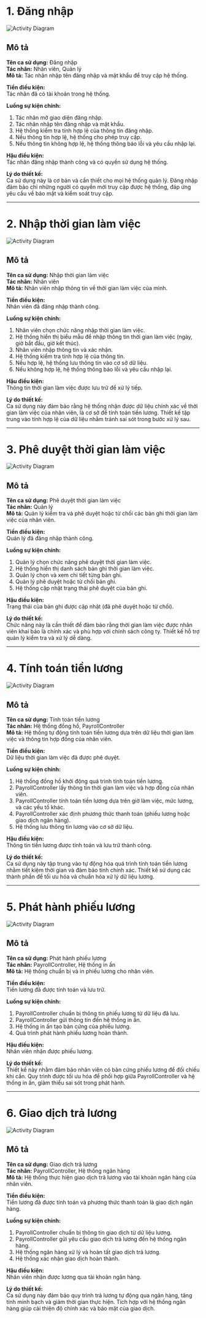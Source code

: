 # 1. Đăng nhập

![Activity Diagram](https://www.planttext.com/api/plantuml/png/UhzxlqDnIM9HIMbk3bTYSab-aOAIN_gn3GztpyrKI3cyCozTII6nM26qEBM8goWrkIGnBpqdLK4f8B6oA3ydHo6uihWaDLT9ePfB0GX0gXHqTUqKD7mVxfwla9wPcA-GalbmTtkUmf69HvhpqXNoCXxkMbkWYQRQ3oogK99nU0jGJKacLkK4LK7CYZYyC1cevk7kZSb8Ig56u924w0mfAgrKI0RR0LJH3bOtCIzTqqh1x-6k_QKWmSK52Zb0AM8CWmWa7LwO3z8oFHDkJ3P41icqMYw7rBmKK0G00000__y30000)

## Mô tả

**Tên ca sử dụng:** Đăng nhập  
**Tác nhân:** Nhân viên, Quản lý  
**Mô tả:** Tác nhân nhập tên đăng nhập và mật khẩu để truy cập hệ thống.  

**Tiền điều kiện:**  
Tác nhân đã có tài khoản trong hệ thống.  

**Luồng sự kiện chính:**
1. Tác nhân mở giao diện đăng nhập.
2. Tác nhân nhập tên đăng nhập và mật khẩu.
3. Hệ thống kiểm tra tính hợp lệ của thông tin đăng nhập.
4. Nếu thông tin hợp lệ, hệ thống cho phép truy cập.
5. Nếu thông tin không hợp lệ, hệ thống thông báo lỗi và yêu cầu nhập lại.

**Hậu điều kiện:**  
Tác nhân đăng nhập thành công và có quyền sử dụng hệ thống.  

**Lý do thiết kế:**  
Ca sử dụng này là cơ bản và cần thiết cho mọi hệ thống quản lý. Đăng nhập đảm bảo chỉ những người có quyền mới truy cập được hệ thống, đáp ứng yêu cầu về bảo mật và kiểm soát truy cập.

---

# 2. Nhập thời gian làm việc

![Activity Diagram](https://www.planttext.com/api/plantuml/png/UhzxlqDnIM9HIMbk3bTYSab-aOAINyRXHNaAPPc7L-KfAIGMAxZc5kJaLwQcSXMb9fSavgNdf2ee1IHM5kNdv2W4LnQNfEOgALHpAG01JAM2hgwTWePpniFTlNaAUHaFTwqjK2W1ykPcAgHd9kOfv1nUa0kquE7kzcHDB1hzO3eERybBLoZ9pCElcGJr4FCZ3YzCXZWBwCt32nJI7-vUcmar2xiSH9ytq93cN8MIeaGakw3wiCj1zFaSsr0Ab7cuUpsod9M2tyDT-qiLW4vTNA2G0tGVOPD28099XnVcWtHCpuIRaWsHGJAibiiXDIy55Ay00000__y300000)

## Mô tả

**Tên ca sử dụng:** Nhập thời gian làm việc  
**Tác nhân:** Nhân viên  
**Mô tả:** Nhân viên nhập thông tin về thời gian làm việc của mình.  

**Tiền điều kiện:**  
Nhân viên đã đăng nhập thành công.  

**Luồng sự kiện chính:**
1. Nhân viên chọn chức năng nhập thời gian làm việc.
2. Hệ thống hiển thị biểu mẫu để nhập thông tin thời gian làm việc (ngày, giờ bắt đầu, giờ kết thúc).
3. Nhân viên nhập thông tin và xác nhận.
4. Hệ thống kiểm tra tính hợp lệ của thông tin.
5. Nếu hợp lệ, hệ thống lưu thông tin vào cơ sở dữ liệu.
6. Nếu không hợp lệ, hệ thống thông báo lỗi và yêu cầu nhập lại.

**Hậu điều kiện:**  
Thông tin thời gian làm việc được lưu trữ để xử lý tiếp.  

**Lý do thiết kế:**  
Ca sử dụng này đảm bảo rằng hệ thống nhận được dữ liệu chính xác về thời gian làm việc của nhân viên, là cơ sở để tính toán tiền lương. Thiết kế tập trung vào tính hợp lệ của dữ liệu nhằm tránh sai sót trong bước xử lý sau.

---

# 3. Phê duyệt thời gian làm việc

![Activity Diagram](https://www.planttext.com/api/plantuml/png/b94_JiCm6CNtdE8f4nrw0OQg4ZEe28Qknh5i2yUD70SfGinC31m0YQWRY8qf5khWa_W4N86lj9JoNtYnzFpUx_cpdyDYN7lcV5EQZ74_SyWFczJFBKnyoi5gx3FBf72P4zmpAur0Fc6jcnc3exRseinnde7MseZXS8ITFPN2bKMbuXsAfatXqiEJTgCXDLlIRqkSQTBvu6jwAaeKp2hKiUCA9wyNaaglh3yVlwUvql0wzGkgJU7UocyXlxbMhCdM08DT792t0Sqnhs18-m_gc6IofN2jDwHJ5H_9-XdueNNzeAb_g60LRTJWKjzHpglOlSspZVyxSf6DXIsMl_u2003__mC0)

## Mô tả

**Tên ca sử dụng:** Phê duyệt thời gian làm việc  
**Tác nhân:** Quản lý  
**Mô tả:** Quản lý kiểm tra và phê duyệt hoặc từ chối các bản ghi thời gian làm việc của nhân viên.  

**Tiền điều kiện:**  
Quản lý đã đăng nhập thành công.  

**Luồng sự kiện chính:**
1. Quản lý chọn chức năng phê duyệt thời gian làm việc.
2. Hệ thống hiển thị danh sách bản ghi thời gian làm việc.
3. Quản lý chọn và xem chi tiết từng bản ghi.
4. Quản lý phê duyệt hoặc từ chối bản ghi.
5. Hệ thống cập nhật trạng thái phê duyệt của bản ghi.

**Hậu điều kiện:**  
Trạng thái của bản ghi được cập nhật (đã phê duyệt hoặc từ chối).  

**Lý do thiết kế:**  
Chức năng này là cần thiết để đảm bảo rằng thời gian làm việc được nhân viên khai báo là chính xác và phù hợp với chính sách công ty. Thiết kế hỗ trợ quản lý kiểm tra và xử lý dễ dàng.

---

# 4. Tính toán tiền lương

![Activity Diagram](https://www.planttext.com/api/plantuml/png/UhzxlqDnIM9HIMbk3bTYSab-aOAInyFTxGeb6GztJynBLpWoyU7koK0Qo9sif91OhE2Sav-S7LnPN9AQ2zCGa5XPb9-Je-2SdrS2OgGMWLL2XH6YN4MfoIM9UUavgGWz49EK5Agv5800oN05NLqx1GrleBtpCy6kc0bqHSdXjNaP2YNvXnVcAPHaFjpTcAUGSsp3iOLvwPfW_IIe1vkFwKIGAHYY4BVuFDorj18OC8UtW4pEp0E7qTnCXVJCHA2nXnVaAfG1hMXFrYJ94A0PYmjWmGpr1T4sGSmC8HGgU1H0J8Wul30Px8PkeBg238WSsDQLoK0g4QORQXxHog5-FhQX5DatSCVLSZcavgM0aXu0003__mC0)

## Mô tả

**Tên ca sử dụng:** Tính toán tiền lương  
**Tác nhân:** Hệ thống đồng hồ, PayrollController  
**Mô tả:** Hệ thống tự động tính toán tiền lương dựa trên dữ liệu thời gian làm việc và thông tin hợp đồng của nhân viên.  

**Tiền điều kiện:**  
Dữ liệu thời gian làm việc đã được phê duyệt.  

**Luồng sự kiện chính:**
1. Hệ thống đồng hồ khởi động quá trình tính toán tiền lương.
2. PayrollController lấy thông tin thời gian làm việc và hợp đồng của nhân viên.
3. PayrollController tính toán tiền lương dựa trên giờ làm việc, mức lương, và các yếu tố khác.
4. PayrollController xác định phương thức thanh toán (phiếu lương hoặc giao dịch ngân hàng).
5. Hệ thống lưu thông tin lương vào cơ sở dữ liệu.

**Hậu điều kiện:**  
Thông tin tiền lương được tính toán và lưu trữ thành công.  

**Lý do thiết kế:**  
Ca sử dụng này tập trung vào tự động hóa quá trình tính toán tiền lương nhằm tiết kiệm thời gian và đảm bảo tính chính xác. Thiết kế sử dụng các thành phần để tối ưu hóa và chuẩn hóa xử lý dữ liệu lương.

---

# 5. Phát hành phiếu lương

![Activity Diagram](https://www.planttext.com/api/plantuml/png/UhzxlqDnIM9HIMbk3bTYSab-aO9IG69bKNvEZe9pVbu9Y95QfAIGMAm05KQ8mjHxFDpThb2IyN3tnBnqXSmyXOUxbkP1T1HbvfK4LnQNfEPo5QKcboJcfUUa8io7o2WfL7Cf0066yGgwkdOA6iuPfGzthSnJI7guknjeoU4jG3jAW9OKP6G-tBM_L27ds8PZ2_FIDS5c4AqQR3Qoyy0kGF0XTdlYiWQB14I7H_xX1NaWYnVaPG2L75vOeW1ZevbJo-MGcfS22dK00000__y30000)

## Mô tả

**Tên ca sử dụng:** Phát hành phiếu lương  
**Tác nhân:** PayrollController, Hệ thống in ấn  
**Mô tả:** Hệ thống chuẩn bị và in phiếu lương cho nhân viên.  

**Tiền điều kiện:**  
Tiền lương đã được tính toán và lưu trữ.  

**Luồng sự kiện chính:**
1. PayrollController chuẩn bị thông tin phiếu lương từ dữ liệu đã lưu.  
2. PayrollController gửi thông tin đến hệ thống in ấn.  
3. Hệ thống in ấn tạo bản cứng của phiếu lương.  
4. Quá trình phát hành phiếu lương hoàn thành.  

**Hậu điều kiện:**  
Nhân viên nhận được phiếu lương.  

**Lý do thiết kế:**  
Thiết kế này nhằm đảm bảo nhân viên có bản cứng phiếu lương để đối chiếu khi cần. Quy trình được tối ưu hóa để phối hợp giữa PayrollController và hệ thống in ấn, giảm thiểu sai sót trong phát hành.

---

# 6. Giao dịch trả lương

![Activity Diagram](https://www.planttext.com/api/plantuml/png/UhzxlqDnIM9HIMbk3bTYSab-aO9IG69bKNvEZe9pVbu9Y95QfAIGMAm05KQ8mjHxFDpThb2IyN3tnBnqXRpqmulo538EByXB1-joIipB3guiBadDvIfAJIv9p4lFIKLO0P5HKgZcKW0231iKT7Nj53ISCqeVxbgPfv3qS7Stq9x3Mu3Mb6JcAQHd9kOhf005apCqmVg9KWas4ybL88q8BiJ6Y8Uxroha7DwBh56XfEZXhiKAESSs75kObmwra0Y541Czye4X0dBIWZmCasgv75BpKa0H00000F__0m00)

## Mô tả

**Tên ca sử dụng:** Giao dịch trả lương  
**Tác nhân:** PayrollController, Hệ thống ngân hàng  
**Mô tả:** Hệ thống thực hiện giao dịch trả lương vào tài khoản ngân hàng của nhân viên.  

**Tiền điều kiện:**  
Tiền lương đã được tính toán và phương thức thanh toán là giao dịch ngân hàng.  

**Luồng sự kiện chính:**
1. PayrollController chuẩn bị thông tin giao dịch từ dữ liệu lương.  
2. PayrollController gửi yêu cầu giao dịch trả lương đến hệ thống ngân hàng.  
3. Hệ thống ngân hàng xử lý và hoàn tất giao dịch trả lương.  
4. Hệ thống xác nhận giao dịch hoàn thành.  

**Hậu điều kiện:**  
Nhân viên nhận được lương qua tài khoản ngân hàng.  

**Lý do thiết kế:**  
Ca sử dụng này đảm bảo quy trình trả lương tự động qua ngân hàng, tăng tính minh bạch và giảm thời gian thực hiện. Tích hợp với hệ thống ngân hàng giúp cải thiện độ chính xác và bảo mật của giao dịch.
```


